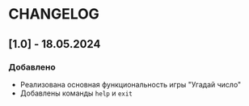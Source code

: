 # CHANGELOG

## [1.0] - 18.05.2024

### Добавлено
- Реализована основная функциональность игры "Угадай число"
- Добавлены команды `help` и `exit`